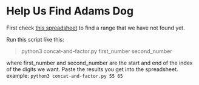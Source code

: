 # Help Us Find Adams Dog

First check [this spreadsheet](https://docs.google.com/spreadsheets/d/1SkFcZgmzvBuB4LUJjxDwDxqWGS1LWBauwhXssd8MjQo/edit) to find a range that we have not found yet.

Run this script like this:

> python3 concat-and-factor.py first_number second_number

where first_number and second_number are the start and end of the index of the digits we want. Paste the results you get into the spreadsheet. example: `python3 concat-and-factor.py 55 65`
